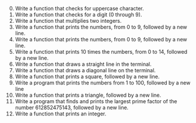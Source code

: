 0.	Write a function that checks for uppercase character.
1.	Write a function that checks for a digit (0 through 9).
2.	Write a function that multiplies two integers.
3.	Write a function that prints the numbers, from 0 to 9, followed by a new line.
4.	Write a function that prints the numbers, from 0 to 9, followed by a new line.
5.	Write a function that prints 10 times the numbers, from 0 to 14, followed by a new line.
6.	Write a function that draws a straight line in the terminal.
7.	Write a function that draws a diagonal line on the terminal.
8.	Write a function that prints a square, followed by a new line.
9.	Write a program that prints the numbers from 1 to 100, followed by a new line
10.	Write a function that prints a triangle, followed by a new line.
11.	Write a program that finds and prints the largest prime factor of the number 612852475143, followed by a new line.
12.	Write a function that prints an integer.

